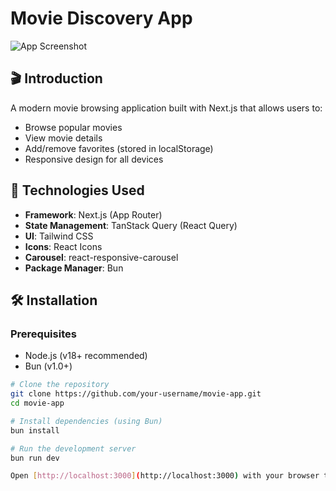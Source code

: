 # Movie Discovery App

![App Screenshot](/public/screenshot.png) <!-- Add your screenshot if available -->

## 🎬 Introduction
A modern movie browsing application built with Next.js that allows users to:
- Browse popular movies
- View movie details
- Add/remove favorites (stored in localStorage)
- Responsive design for all devices

## 🚀 Technologies Used
- **Framework**: Next.js (App Router)
- **State Management**: TanStack Query (React Query)
- **UI**: Tailwind CSS
- **Icons**: React Icons
- **Carousel**: react-responsive-carousel
- **Package Manager**: Bun

## 🛠️ Installation

### Prerequisites
- Node.js (v18+ recommended)
- Bun (v1.0+)
  
```bash
# Clone the repository
git clone https://github.com/your-username/movie-app.git
cd movie-app

# Install dependencies (using Bun)
bun install

# Run the development server
bun run dev

Open [http://localhost:3000](http://localhost:3000) with your browser to see the result.

